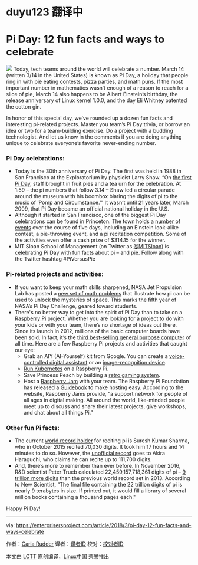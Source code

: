 duyu123 翻译中
===
Pi Day: 12 fun facts and ways to celebrate
======

![](https://enterprisersproject.com/sites/default/files/styles/620x350/public/images/cio_piday.png?itok=kTht0qV9)
Today, tech teams around the world will celebrate a number. March 14 (written 3/14 in the United States) is known as Pi Day, a holiday that people ring in with pie eating contests, pizza parties, and math puns. If the most important number in mathematics wasn’t enough of a reason to reach for a slice of pie, March 14 also happens to be Albert Einstein’s birthday, the release anniversary of Linux kernel 1.0.0, and the day Eli Whitney patented the cotton gin.

In honor of this special day, we’ve rounded up a dozen fun facts and interesting pi-related projects. Master you team’s Pi Day trivia, or borrow an idea or two for a team-building exercise. Do a project with a budding technologist. And let us know in the comments if you are doing anything unique to celebrate everyone’s favorite never-ending number.

### Pi Day celebrations:

  * Today is the 30th anniversary of Pi Day. The first was held in 1988 in San Francisco at the Exploratorium by physicist Larry Shaw. “On [the first Pi Day][1], staff brought in fruit pies and a tea urn for the celebration. At 1:59 – the pi numbers that follow 3.14 – Shaw led a circular parade around the museum with his boombox blaring the digits of pi to the music of ‘Pomp and Circumstance.’” It wasn’t until 21 years later, March 2009, that Pi Day became an official national holiday in the U.S.
  * Although it started in San Francisco, one of the biggest Pi Day celebrations can be found in Princeton. The town holds a [number of events][2] over the course of five days, including an Einstein look-alike contest, a pie-throwing event, and a pi recitation competition. Some of the activities even offer a cash prize of $314.15 for the winner.
  * MIT Sloan School of Management (on Twitter as [@MITSloan][3]) is celebrating Pi Day with fun facts about pi – and pie. Follow along with the Twitter hashtag #PiVersusPie



### Pi-related projects and activities:

  * If you want to keep your math skills sharpened, NASA Jet Propulsion Lab has posted a [new set of math problems][4] that illustrate how pi can be used to unlock the mysteries of space. This marks the fifth year of NASA’s Pi Day Challenge, geared toward students.
  * There's no better way to get into the spirit of Pi Day than to take on a [Raspberry Pi][5] project. Whether you are looking for a project to do with your kids or with your team, there’s no shortage of ideas out there. Since its launch in 2012, millions of the basic computer boards have been sold. In fact, it’s the [third best-selling general purpose computer][6] of all time. Here are a few Raspberry Pi projects and activities that caught our eye:
    * Grab an AIY (AI-Yourself) kit from Google. You can create a [voice-controlled digital assistant][7] or an [image-recognition device][8].
    * [Run Kubernetes][9] on a Raspberry Pi.
    * Save Princess Peach by building a [retro gaming system][10].
    * Host a [Raspberry Jam][11] with your team. The Raspberry Pi Foundation has released a [Guidebook][12] to make hosting easy. According to the website, Raspberry Jams provide, “a support network for people of all ages in digital making. All around the world, like-minded people meet up to discuss and share their latest projects, give workshops, and chat about all things Pi.”



### Other fun Pi facts:

  * The current [world record holder][13] for reciting pi is Suresh Kumar Sharma, who in October 2015 recited 70,030 digits. It took him 17 hours and 14 minutes to do so. However, the [unofficial record][14] goes to Akira Haraguchi, who claims he can recite up to 111,700 digits.
  * And, there’s more to remember than ever before. In November 2016, R&D scientist Peter Trueb calculated 22,459,157,718,361 digits of pi – [9 trillion more digits][15] than the previous world record set in 2013. According to New Scientist, “The final file containing the 22 trillion digits of pi is nearly 9 terabytes in size. If printed out, it would fill a library of several million books containing a thousand pages each."



Happy Pi Day!


--------------------------------------------------------------------------------

via: https://enterprisersproject.com/article/2018/3/pi-day-12-fun-facts-and-ways-celebrate

作者：[Carla Rudder][a]
译者：[译者ID](https://github.com/译者ID)
校对：[校对者ID](https://github.com/校对者ID)

本文由 [LCTT](https://github.com/LCTT/TranslateProject) 原创编译，[Linux中国](https://linux.cn/) 荣誉推出

[a]:https://enterprisersproject.com/user/crudder
[1]:https://www.exploratorium.edu/pi/pi-day-history
[2]:https://princetontourcompany.com/activities/pi-day/
[3]:https://twitter.com/MITSloan
[4]:https://www.jpl.nasa.gov/news/news.php?feature=7074
[5]:https://opensource.com/resources/raspberry-pi
[6]:https://www.theverge.com/circuitbreaker/2017/3/17/14962170/raspberry-pi-sales-12-5-million-five-years-beats-commodore-64
[7]:http://www.zdnet.com/article/raspberry-pi-this-google-kit-will-turn-your-pi-into-a-voice-controlled-digital-assistant/
[8]:http://www.zdnet.com/article/google-offers-raspberry-pi-owners-this-new-ai-vision-kit-to-spot-cats-people-emotions/
[9]:https://opensource.com/article/17/3/kubernetes-raspberry-pi
[10]:https://opensource.com/article/18/1/retro-gaming
[11]:https://opensource.com/article/17/5/how-run-raspberry-pi-meetup
[12]:https://www.raspberrypi.org/blog/support-raspberry-jam-community/
[13]:http://www.pi-world-ranking-list.com/index.php?page=lists&category=pi
[14]:https://www.theguardian.com/science/alexs-adventures-in-numberland/2015/mar/13/pi-day-2015-memory-memorisation-world-record-japanese-akira-haraguchi
[15]:https://www.newscientist.com/article/2124418-celebrate-pi-day-with-9-trillion-more-digits-than-ever-before/?utm_medium=Social&utm_campaign=Echobox&utm_source=Facebook&utm_term=Autofeed&cmpid=SOC%7CNSNS%7C2017-Echobox#link_time=1489480071
